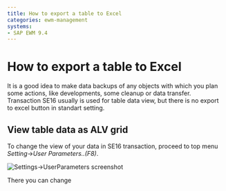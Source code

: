 ```yaml
---
title: How to export a table to Excel
categories: ewm-management
systems:
- SAP EWM 9.4
---
```


# How to export a table to Excel

It is a good idea to make data backups of any objects with which you plan some actions, like developments, some cleanup or data transfer. Transaction SE16 usually is used for table data view, but there is no export to excel button in standart setting.

## View table data as ALV grid

To change the view of your data in SE16 transaction, proceed to top menu *Setting*->*User Parameters..(F8)*.

![Settings->UserParameters screenshot](http://sap.how/assets/i/2018/03/settings-user_parameters.png)

There you can change 
